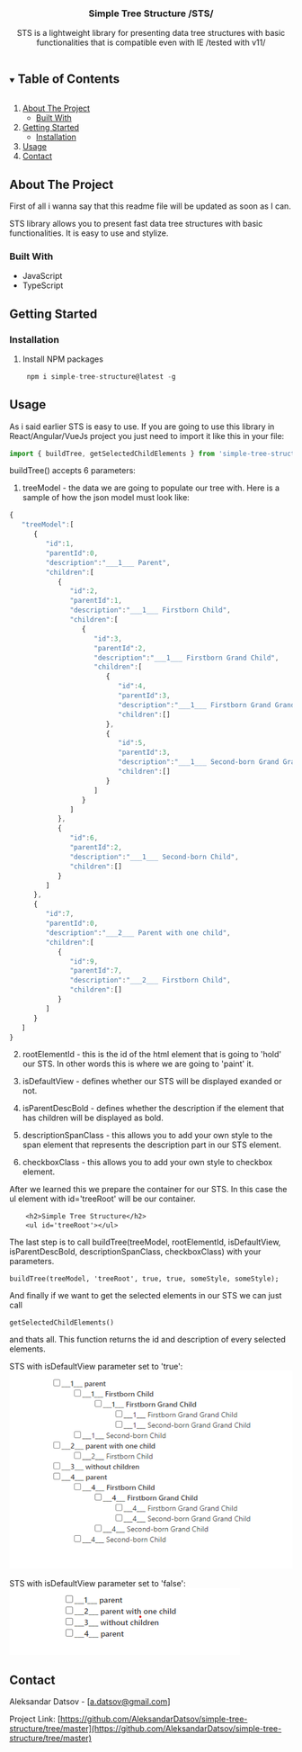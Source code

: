 <!-- PROJECT LOGO
<br />
<p align="center">
  <a href="https://github.com/github_username/repo_name">
    <img src="images/logo.png" alt="Logo" width="80" height="80">
  </a>
 -->
  <h3 align="center">Simple Tree Structure /STS/</h3>

  <p align="center">
    STS is a lightweight library for presenting data tree structures with basic functionalities that is compatible even with IE /tested with v11/
    <br />
    <!--<a href="https://github.com/github_username/repo_name"><strong>Explore the docs »</strong></a>
    <br />
    <br />
    <a href="https://github.com/github_username/repo_name">View Demo</a>
    ·
    <a href="https://github.com/github_username/repo_name/issues">Report Bug</a>
    ·
    <a href="https://github.com/github_username/repo_name/issues">Request Feature</a>-->
  </p>
</p>



<!-- TABLE OF CONTENTS -->
<details open="open">
  <summary><h2 style="display: inline-block">Table of Contents</h2></summary>
  <ol>
    <li>
      <a href="#about-the-project">About The Project</a>
      <ul>
        <li><a href="#built-with">Built With</a></li>
      </ul>
    </li>
    <li>
      <a href="#getting-started">Getting Started</a>
      <ul>
        <!-- <li><a href="#prerequisites">Prerequisites</a></li> -->
        <li><a href="#installation">Installation</a></li>
      </ul>
    </li>
    <li><a href="#usage">Usage</a></li>
    <!-- <li><a href="#roadmap">Roadmap</a></li>
    <li><a href="#contributing">Contributing</a></li>
    <li><a href="#license">License</a></li>-->
    <li><a href="#contact">Contact</a></li>
  </ol>
</details>

<!-- ABOUT THE PROJECT -->
## About The Project
First of all i wanna say that this readme file will be updated as soon as I can.
<br/>

STS library allows you to present fast data tree structures with basic functionalities. It is easy to use and stylize.

### Built With

* JavaScript
* TypeScript


<!-- GETTING STARTED -->
## Getting Started
<!-- 
To get a local copy up and running follow these simple steps.

### Prerequisites

This is an example of how to list things you need to use the software and how to install them.
* npm
  ```sh
  npm i simple-tree-structure@latest -g
  ```
-->
### Installation
<!-- 1. Clone the repo
   ```sh
   git clone https://github.com/AleksandarDatsov/simple-tree-structure.git
   ``` -->

1. Install NPM packages
   ```javascript
    npm i simple-tree-structure@latest -g
   ```

<!-- USAGE EXAMPLES -->
## Usage

As i said earlier STS is easy to use. If you are going to use this library in React/Angular/VueJs project you just need to import it like this in your file:

```javascript
import { buildTree, getSelectedChildElements } from 'simple-tree-structure/src/simple-tree-structure';
```

buildTree() accepts 6 parameters:
1. treeModel - the data we are going to populate our tree with.
Here is a sample of how the json model must look like:

```javascript
{
   "treeModel":[
      {
         "id":1,
         "parentId":0,
         "description":"___1___ Parent",
         "children":[
            {
               "id":2,
               "parentId":1,
               "description":"___1___ Firstborn Child",
               "children":[
                  {
                     "id":3,
                     "parentId":2,
                     "description":"___1___ Firstborn Grand Child",
                     "children":[
                        {
                           "id":4,
                           "parentId":3,
                           "description":"___1___ Firstborn Grand Grand Child",
                           "children":[]
                        },
                        {
                           "id":5,
                           "parentId":3,
                           "description":"___1___ Second-born Grand Grand Child",
                           "children":[]
                        }
                     ]
                  }
               ]
            },
            {
               "id":6,
               "parentId":2,
               "description":"___1___ Second-born Child",
               "children":[]
            }
         ]
      },
      {
         "id":7,
         "parentId":0,
         "description":"___2___ Parent with one child",
         "children":[
            {
               "id":9,
               "parentId":7,
               "description":"___2___ Firstborn Child",
               "children":[]
            }
         ]
      }
   ]
}
```



2. rootElementId - this is the id of the html element that is going to 'hold' our STS. In other words this is where we are going to 'paint' it.

3. isDefaultView - defines whether our STS will be displayed exanded or not.

4. isParentDescBold - defines whether the description if the element that has children will be displayed as bold.

5. descriptionSpanClass - this allows you to add your own style to the span element that represents the description part in our STS element.

6. checkboxClass - this allows you to add your own style to checkbox element.


After we learned this we prepare the container for our STS. In this case the ul element with id='treeRoot' will be our container.

		<h2>Simple Tree Structure</h2>
        <ul id='treeRoot'></ul>
		
The last step is to call buildTree(treeModel, rootElementId, isDefaultView, isParentDescBold, descriptionSpanClass, checkboxClass) with your parameters.

	buildTree(treeModel, 'treeRoot', true, true, someStyle, someStyle);


And finally if we want to get the selected elements in our STS we can just call 

    getSelectedChildElements()

and thats all. This function returns the id and description of every selected elements.

STS with isDefaultView parameter set to 'true':
![alt text](https://github.com/AleksandarDatsov/simple-tree-structure/blob/master/imgSamples/sts_default_view.png)

STS with isDefaultView parameter set to 'false':
![alt text](https://github.com/AleksandarDatsov/simple-tree-structure/blob/master/imgSamples/sts_view.png)
<!-- ROADMAP 
## Roadmap

See the [open issues](https://github.com/github_username/repo_name/issues) for a list of proposed features (and known issues).
-->


<!-- CONTRIBUTING 
## Contributing

Contributions are what make the open source community such an amazing place to be learn, inspire, and create. Any contributions you make are **greatly appreciated**.

1. Fork the Project
2. Create your Feature Branch (`git checkout -b feature/AmazingFeature`)
3. Commit your Changes (`git commit -m 'Add some AmazingFeature'`)
4. Push to the Branch (`git push origin feature/AmazingFeature`)
5. Open a Pull Request

-->

<!-- LICENSE
## License

Distributed under the MIT License. See `LICENSE` for more information.
 -->


<!-- CONTACT -->
## Contact

Aleksandar Datsov - [a.datsov@gmail.com]

Project Link: [https://github.com/AleksandarDatsov/simple-tree-structure/tree/master](https://github.com/AleksandarDatsov/simple-tree-structure/tree/master)
